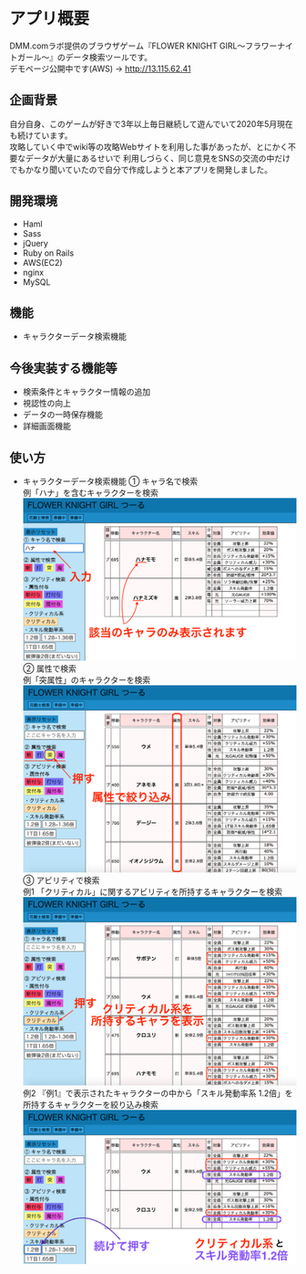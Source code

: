<!-- # README

This README would normally document whatever steps are necessary to get the
application up and running.

Things you may want to cover:

* Ruby version

* System dependencies

* Configuration

* Database creation

* Database initialization

* How to run the test suite

* Services (job queues, cache servers, search engines, etc.)

* Deployment instructions

* ... -->

# アプリ概要
DMM.comラボ提供のブラウザゲーム『FLOWER KNIGHT GIRL〜フラワーナイトガール〜』のデータ検索ツールです。  
デモページ公開中です(AWS) → http://13.115.62.41  

## 企画背景
自分自身、このゲームが好きで3年以上毎日継続して遊んでいて2020年5月現在も続けています。  
攻略していく中でwiki等の攻略Webサイトを利用した事があったが、とにかく不要なデータが大量にあるせいで
利用しづらく、同じ意見をSNSの交流の中だけでもかなり聞いていたので自分で作成しようと本アプリを開発しました。  

## 開発環境
- Haml
- Sass
- jQuery
- Ruby on Rails
- AWS(EC2)
- nginx
- MySQL

## 機能
- キャラクターデータ検索機能

## 今後実装する機能等
- 検索条件とキャラクター情報の追加
- 視認性の向上
- データの一時保存機能
- 詳細画面機能

## 使い方
- キャラクターデータ検索機能
① キャラ名で検索  
例「ハナ」を含むキャラクターを検索
![flower1](flower1.png)  
② 属性で検索  
例「突属性」のキャラクターを検索  
![flower2](flower2.png)  
③ アビリティで検索  
例1 「クリティカル」に関するアビリティを所持するキャラクターを検索  
![flower3](flower3.png)  
例2 『例1』で表示されたキャラクターの中から「スキル発動率系 1.2倍」を所持するキャラクターを絞り込み検索  
![flower4](flower4.png)


